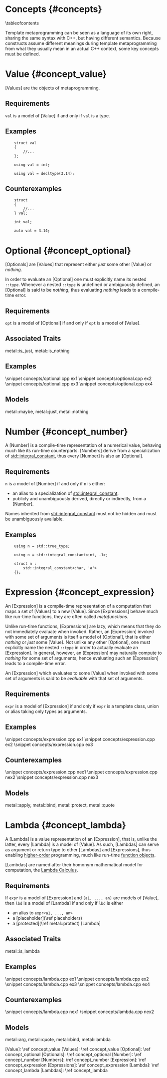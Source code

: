 # Concepts {#concepts}

\tableofcontents

Template metaprogramming can be seen as a language of its own
right, sharing the same syntax with C++, but having different semantics.
Because constructs assume different meanings during template metaprogramming
from what they usually mean in an actual C++ context, some key concepts must be
defined.

Value {#concept_value}
================================================================================

[Values] are the objects of metaprogramming.

## Requirements

`val` is a model of [Value] if and only if `val` is a type.

## Examples

~~~{.cpp}
    struct val
    {
        //...
    };
~~~

~~~{.cpp}
    using val = int;
~~~

~~~{.cpp}
    using val = decltype(3.14);
~~~

## Counterexamples

~~~{.cpp}
    struct
    {
        //...
    } val;
~~~

~~~{.cpp}
    int val;
~~~

~~~{.cpp}
    auto val = 3.14;
~~~

Optional {#concept_optional}
================================================================================

[Optionals] are [Values] that
represent either *just* some other [Value] or *nothing*.

In order to evaluate an [Optional]
one must explicitly name its nested `::type`.
Whenever a nested `::type` is undefined or ambiguously defined,
an [Optional] is said to be *nothing*,
thus evaluating *nothing* leads to a compile-time error.

## Requirements

`opt` is a model of [Optional] if and only if `opt` is a model of [Value].

## Associated Traits

metal::is_just, metal::is_nothing

## Examples

\snippet concepts/optional.cpp ex1
\snippet concepts/optional.cpp ex2
\snippet concepts/optional.cpp ex3
\snippet concepts/optional.cpp ex4

## Models

metal::maybe, metal::just, metal::nothing

Number {#concept_number}
================================================================================

A [Number] is a compile-time representation of a numerical value,
behaving much like its run-time counterparts.
[Numbers] derive from a specialization of
[std::integral_constant], thus every [Number] is also an [Optional].

## Requirements

`n` is a model of [Number] if and only if `n` is either:
* an alias to a specialization of [std::integral_constant].
* publicly and unambiguously derived, directly or indirectly, from a [Number].

Names inherited from [std::integral_constant]
must not be hidden and must be unambiguously available.

## Examples

~~~{.cpp}
    using n = std::true_type;
~~~

~~~{.cpp}
    using n = std::integral_constant<int, -1>;
~~~

~~~{.cpp}
    struct n :
        std::integral_constant<char, 'a'>
    {};
~~~

Expression {#concept_expression}
================================================================================

An [Expression] is a compile-time representation of a computation that
maps a set of [Values] to a new [Value].
Since [Expressions] behave much like run-time functions,
they are often called *metafunctions*.

Unlike run-time functions, [Expressions] are lazy,
which means that they do not immediately evaluate when invoked.
Rather, an [Expression] invoked with some set of arguments is
itself a model of [Optional], that is either *nothing* or *just* some [Value].
Not unlike any other [Optional], one must explicitly name the nested `::type`
in order to actually evaluate an [Expression].
In general, however, an [Expression] may naturally compute to
*nothing* for some set of arguments, hence
evaluating such an [Expression] leads to a compile-time error.

An [Expression] which evaluates to some [Value]
when invoked with some set of arguments
is said to be *evaluable* with that set of arguments.

## Requirements

`expr` is a model of [Expression] if and only if `expr` is a template class,
union or alias taking only types as arguments.

## Examples

\snippet concepts/expression.cpp ex1
\snippet concepts/expression.cpp ex2
\snippet concepts/expression.cpp ex3

## Counterexamples

\snippet concepts/expression.cpp nex1
\snippet concepts/expression.cpp nex2
\snippet concepts/expression.cpp nex3

## Models

metal::apply, metal::bind, metal::protect, metal::quote

Lambda {#concept_lambda}
================================================================================

A [Lambda] is a value representation of an [Expression],
that is, unlike the latter, every [Lambda] is a model of [Value].
As such, [Lambdas] can serve as argument or return type to other
[Lambdas] and [Expressions], thus enabling
[higher-order] programming, much like run-time [function objects].

[Lambdas] are named after their homonym mathematical model for computation,
the [Lambda Calculus].

## Requirements

If `expr` is a model of [Expression] and `[a1, ..., an]` are models of [Value],
then `lbd` is a model of [Lambda] if and only if `lbd` is either
* an alias to `expr<a1, ..., an>`
* a [placeholder](\ref placeholders)
* a [protected](\ref metal::protect) [Lambda]

## Associated Traits

metal::is_lambda

## Examples

\snippet concepts/lambda.cpp ex1
\snippet concepts/lambda.cpp ex2
\snippet concepts/lambda.cpp ex3
\snippet concepts/lambda.cpp ex4

## Counterexamples

\snippet concepts/lambda.cpp nex1
\snippet concepts/lambda.cpp nex2

## Models

metal::arg, metal::quote, metal::bind, metal::lambda

[Value]:                    \ref concept_value
[Values]:                   \ref concept_value
[Optional]:                 \ref concept_optional
[Optionals]:                \ref concept_optional
[Number]:                   \ref concept_number
[Numbers]:                  \ref concept_number
[Expression]:               \ref concept_expression
[Expressions]:              \ref concept_expression
[Lambda]:                   \ref concept_lambda
[Lambdas]:                  \ref concept_lambda

[std::integral_constant]:   http://en.cppreference.com/w/cpp/types/integral_constant
[higher-order]:             https://en.wikipedia.org/wiki/Higher-order_lambda
[function objects]:         http://en.cppreference.com/w/cpp/utility/functional
[Lambda Calculus]:          https://en.wikipedia.org/wiki/Lambda_calculus#The_lambda_calculus
